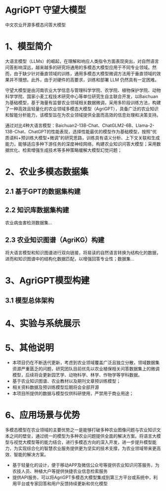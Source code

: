 # AgriGPT 守望大模型
中文农业开源多模态问答大模型

# 1、模型简介
大语言模型（LLMs）的崛起，在理解和响应人类指令方面表现突出，对自然语言问答影响深远，越来越多的研究将通用的多模态大模型应用于不同专业领域。然而，由于缺少针对垂直领域的训练，通用多模态大模型微调方法用于垂直领域的效果并不理想。此外，由于对硬件的高要求，训练和部署 LLM 仍然具有一定困难。

守望大模型是由河南农业大学信息与管理科学学院、农学院、植物保护学院、动物科学学院、国家小麦工程技术研究中心等单位研究生自主联合开发，以Baichuan为基础模型，基于海量有监督农业领域相关数据微调，采用多阶段训练方法，构建了一种高效且轻量化的农业领域多模态大模型（AgriGPT），具备广泛的农业知识和智能分析能力，该模型旨在为农业领域提供全面而高效的信息处理和决策支持。

通过对比4种大语言模型：Baichuan2-13B-Chat、ChatGLM2-6B、Llama-2-13B-Chat、ChatGPT的性能表现，选择性能最优的模型作为基础模型，按照“优质语料+预训练大模型+微调”的研究思路，训练具有语义分析、上下文关联和生成能力，能够适应多种下游任务的深度神经网络，构建农业知识问答大模型；采用数据优化、检索增强生成技术等多种策略缓解大模型幻觉问题；

# 2、农业多模态数据集
## 2.1 基于GPT的数据集构建

## 2.2 知识库数据集构建
农业病虫害检测数据集...

## 2.3 农业知识图谱（AgriKG）构建
将大语言模型和知识图谱进行双向链接，将易读的自然语言转换为结构化的数据，进而和知识图谱中的结构化数据匹配，以增强回答专业性；数据集...

# 3、AgriGPT模型构建
## 3.1 模型总体架构

# 4、实验与系统展示 

# 5、其他说明
- 本项目仍在不断迭代更新，考虑到农业领域覆盖广泛且独立分散，领域数据集资源严重匮乏的问题，研究团队目前优先以农业植保相关问答数据集上的微调模型，后续将会更新园艺学、动物科学、林学、作物学等学科数据。
- 基于农业知识图谱、农业教材以及期刊文章预训练模型；
- 相关资料数据及预训练模型后期将会全部开源
- 本项目所提供的数据与模型仅供科研使用，严禁用于商业用途；

# 6、应用场景与优势
多模态模型在农业领域的主要优势之一是能够打破多种农业图像问题与农业知识文本之间的壁垒，通过统一的模型为多种农业问题提供全面的解决方案。将语言大模型与视觉大模型等的能力结合，进行多模态方向的深入开发，进一步提升模型能力，为实现综合化的智慧农业服务提供更为坚实的技术支撑，为农业领域带来更高效、智能的解决方案。

- 基于轻量化的设计，便于移动APP及微信公众号等提供农业知识问答服务，为农技人员、种植大户等提供快捷农业信息检索服务
- 提供API服务，可以将AgriGPT多模态大模型集成到第三方平台或系统中，利用平台或专家回答和用户反馈持续更新和优化模型




